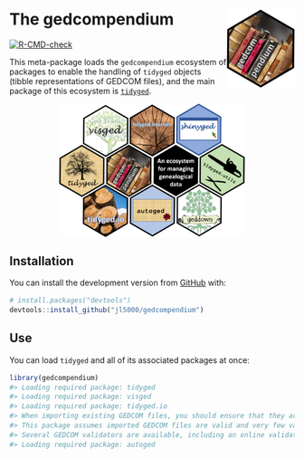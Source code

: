 
<!-- README.md is generated from README.Rmd. Please edit that file -->

# The gedcompendium <img src='man/figures/logo.png' align="right" height="138" />

<!-- badges: start -->

[![R-CMD-check](https://github.com/jl5000/gedcompendium/workflows/R-CMD-check/badge.svg)](https://github.com/jl5000/gedcompendium/actions)
<!-- badges: end -->

This meta-package loads the `gedcompendium` ecosystem of packages to
enable the handling of `tidyged` objects (tibble representations of
GEDCOM files), and the main package of this ecosystem is
[`tidyged`](https://jl5000.github.io/tidyged/).

<img src="man/figures/allhex.png" width="65%" style="display: block; margin: auto;" />

## Installation

You can install the development version from
[GitHub](https://github.com/) with:

``` r
# install.packages("devtools")
devtools::install_github("jl5000/gedcompendium")
```

## Use

You can load `tidyged` and all of its associated packages at once:

``` r
library(gedcompendium)
#> Loading required package: tidyged
#> Loading required package: visged
#> Loading required package: tidyged.io
#> When importing existing GEDCOM files, you should ensure that they are error free.
#> This package assumes imported GEDCOM files are valid and very few validation checks are carried out.
#> Several GEDCOM validators are available, including an online validator at http://ged-inline.elasticbeanstalk.com/
#> Loading required package: autoged
```
